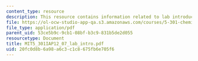 ```yaml
---
content_type: resource
description: This resource contains information related to lab introduction.
file: https://ol-ocw-studio-app-qa.s3.amazonaws.com/courses/5-301-chemistry-laboratory-techniques-january-iap-2012/20fc0d8b6a98a6c3c1c8675fb6e705f6_MIT5_301IAP12_07_lab_intro.pdf
file_type: application/pdf
parent_uid: 53ce5b9c-9cb1-08bf-b3c9-831b5de2d055
resourcetype: Document
title: MIT5_301IAP12_07_lab_intro.pdf
uid: 20fc0d8b-6a98-a6c3-c1c8-675fb6e705f6
---
```

